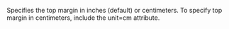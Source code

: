 Specifies the top margin in inches (default) or
centimeters. To specify top margin in centimeters,
include the unit=cm attribute.
